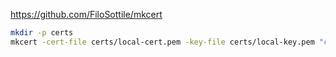 https://github.com/FiloSottile/mkcert

```bash
mkdir -p certs
mkcert -cert-file certs/local-cert.pem -key-file certs/local-key.pem "core-harbor.local"
```
